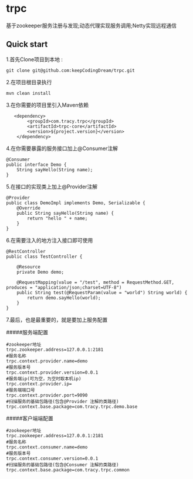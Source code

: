 # trpc
基于zookeeper服务注册与发现;动态代理实现服务调用;Netty实现远程通信

## Quick start

1.首先Clone项目到本地 :

```
git clone git@github.com:keepCodingDream/trpc.git

```

2.在项目根目录执行

```
mvn clean install
```


3.在你需要的项目里引入Maven依赖

       <dependency>
            <groupId>com.tracy.trpc</groupId>
            <artifactId>trpc-core</artifactId>
            <version>${project.version}</version>
        </dependency>


4.在你需要暴露的服务接口加上@Consumer注解

```
@Consumer
public interface Demo {
    String sayHello(String name);
}

```

5.在接口的实现类上加上@Provider注解

```
@Provider
public class DemoImpl implements Demo, Serializable {
    @Override
    public String sayHello(String name) {
        return "hello " + name;
    }
}
```

6.在需要注入的地方注入接口即可使用

```
@RestController
public class TestController {

    @Resource
    private Demo demo;

    @RequestMapping(value = "/test", method = RequestMethod.GET, produces = "application/json;charset=UTF-8")
    public String test(@RequestParam(value = "world") String world) {
        return demo.sayHello(world);
    }
}
```
7.最后，也是最重要的，就是要加上服务配置

#####服务端配置

```
#zookeeper地址
trpc.zookeeper.address=127.0.0.1:2181
#服务名称
trpc.context.provider.name=demo
#服务版本号
trpc.context.provider.version=0.0.1
#服务端ip(可为空，为空时取本机ip)
trpc.context.provider.ip=
#服务端端口号
trpc.context.provider.port=9090
#扫描服务的基础包路径(包含@Provider 注解的类路径)
trpc.context.base.package=com.tracy.trpc.demo.base

```

#####客户端端配置

```
#zookeeper地址
trpc.zookeeper.address=127.0.0.1:2181
#服务名称
trpc.context.consumer.name=demo
#服务版本号
trpc.context.consumer.version=0.0.1
#扫描服务的基础包路径(包含@Consumer 注解的类路径)
trpc.context.base.package=com.tracy.trpc.common
```